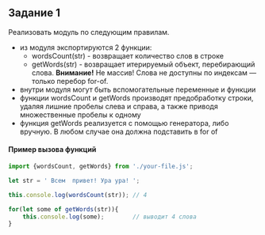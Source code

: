 
## Задание 1

Реализовать модуль по следующим правилам.

- из модуля экспортируются 2 функции: 
  - wordsCount(str) - возвращает количество слов в строке
  - getWords(str) - возвращает итерируемый объект, перебирающий слова. 
    **Внимание!** Не массив! Слова не доступны по индексам — только перебор for-of.
- внутри модуля могут быть вспомогательные переменные и функции
- функции wordsCount и getWords производят предобработку строки, удаляя лишние пробелы слева и справа, 
  а также приводя множественные пробелы к одному
- функция getWords реализуется с помощью генератора, либо вручную. В любом случае она должна подставить в for of

#### Пример вызова функций

```javascript
import {wordsCount, getWords} from './your-file.js';

let str = ' Всем  привет! Ура ура! ';

this.console.log(wordsCount(str)); // 4

for(let some of getWords(str)){
    this.console.log(some);        // выводит 4 слова
}
```
